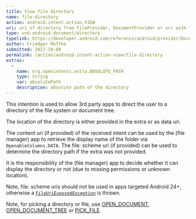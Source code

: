 ```yaml
---
title: View file directory
name: file-directory
action: android.intent.action.VIEW
uri: uri of directory from FileProvider, DocumentProvider or uri with file scheme, can be empty.
type: vnd.android.document/directory
typelink: https://developer.android.com/reference/android/provider/DocumentsContract.Document.html#MIME_TYPE_DIR
author: Friedger Müffke
submitted: 2017-10-08
permalink: /action/android-intent-action-view/file-directory
extras:
  -
    name: org.openintents.extra.ABSOLUTE_PATH
    type: String
    var: absolutePath
    description: absolute path of the directory
---
```

This intention is used to allow 3rd party apps to direct the user to a directory of the file system
or document tree.

The location of the directory is either provided in the extra or as data uri.

The content uri (if provided) of the received intent can be used by the (file manager) app to retrieve the display name of the folder via `OpenableColumns.DATA`. The file: scheme uri (if provided) can be used to determine the directory path if the extra was not provided.

It is the responsibility of the (file manager) app to decide whether it can display the directory
or not (due to missing permissions or unknown location).

Note, file: scheme uris should not be used in apps targeted Android 24+, otherwise a [`FileUriExposedException`](https://developer.android.com/reference/android/os/FileUriExposedException.html) is thrown.

Note, for picking a directory or file, use [OPEN_DOCUMENT](/action/android-intent-action-open-document),  
[OPEN_DOCUMENT_TREE](/action/android-intent-action-open-document-tree)
or [PICK_FILE](/action/org-openintents-action-pick-file).
